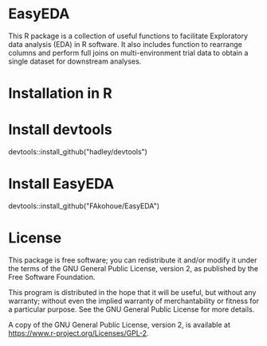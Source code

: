# EasyEDA
This R package is a collection of useful functions to facilitate Exploratory data analysis (EDA) in R software. It also includes function to rearrange columns and perform full joins on multi-environment trial data to obtain a single dataset for downstream analyses.

# Installation in R
# Install devtools
devtools::install_github("hadley/devtools")
# Install EasyEDA
devtools::install_github("FAkohoue/EasyEDA")

# License
This package is free software; you can redistribute it and/or modify it under the terms of the GNU General Public License, version 2, as published by the Free Software Foundation.

This program is distributed in the hope that it will be useful, but without any warranty; without even the implied warranty of merchantability or fitness for a particular purpose. See the GNU General Public License for more details.

A copy of the GNU General Public License, version 2, is available at https://www.r-project.org/Licenses/GPL-2.
